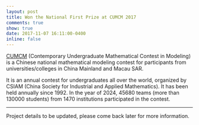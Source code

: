 ```yaml
---
layout: post
title: Won the National First Prize at CUMCM 2017
comments: true
show: true
date: 2017-11-07 16:11:00-0400
inline: false
---
```


[CUMCM](http://www.mcm.edu.cn/html_cn/node/bcf1ba1418779fab1ee5f10717b95bfc.html) (Contemporary Undergraduate Mathematical Contest in Modeling) is a Chinese national mathematical modeling contest for participants from universities/colleges in China Mainland and Macau SAR. 

It is an annual contest for undergraduates all over the world, organized by CSIAM (China Society for Industrial and Applied Mathematics). It has been held annually since 1992. In the year of 2024, 45680 teams (more than 130000 students) from 1470 institutions participated in the contest.

***

Project details to be updated, please come back later for more information.
